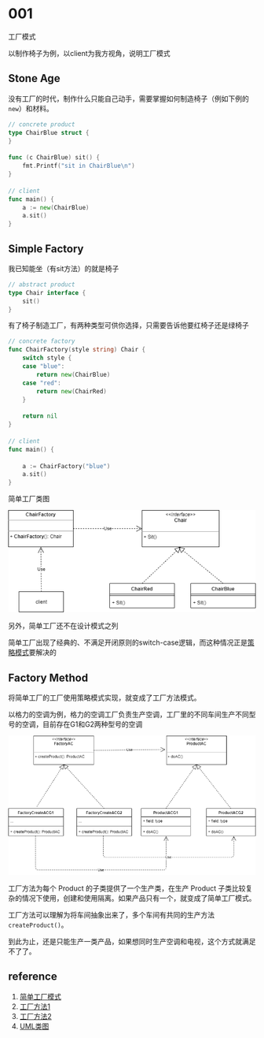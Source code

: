 # 001

工厂模式

以制作椅子为例，以client为我方视角，说明工厂模式

## Stone Age

没有工厂的时代，制作什么只能自己动手，需要掌握如何制造椅子（例如下例的`new`）和材料。

```go
// concrete product
type ChairBlue struct {
}

func (c ChairBlue) sit() {
	fmt.Printf("sit in ChairBlue\n")
}

// client
func main() {
	a := new(ChairBlue)
	a.sit()
}
```

## Simple Factory

我已知能坐（有sit方法）的就是椅子

```go
// abstract product
type Chair interface {
	sit()
}
```

有了椅子制造工厂，有两种类型可供你选择，只需要告诉他要红椅子还是绿椅子

```go
// concrete factory
func ChairFactory(style string) Chair {
	switch style {
	case "blue":
		return new(ChairBlue)
	case "red":
		return new(ChairRed)
	}

	return nil
}

// client
func main() {

	a := ChairFactory("blue")
	a.sit()
}
```

简单工厂类图

![simpleFactory](simpleFactory.drawio.png)

另外，简单工厂还不在设计模式之列

简单工厂出现了经典的、不满足开闭原则的switch-case逻辑，而这种情况正是[策略模式](../021)要解决的

## Factory Method

将简单工厂的工厂使用策略模式实现，就变成了工厂方法模式。

以格力的空调为例，格力的空调工厂负责生产空调，工厂里的不同车间生产不同型号的空调，目前存在G1和G2两种型号的空调







![factoryMethod](factoryMethod.drawio.png)

工厂方法为每个 Product 的子类提供了一个生产类，在生产 Product 子类比较复杂的情况下使用，创建和使用隔离。如果产品只有一个，就变成了简单工厂模式。

工厂方法可以理解为将车间抽象出来了，多个车间有共同的生产方法`createProduct()`。

到此为止，还是只能生产一类产品，如果想同时生产空调和电视，这个方式就满足不了了。



## reference

1. [简单工厂模式](http://c.biancheng.net/view/8385.html)
2. [工厂方法1](http://c.biancheng.net/view/1348.html)
3. [工厂方法2](https://refactoringguru.cn/design-patterns/factory-method)
4. [UML类图](https://zhuanlan.zhihu.com/p/109655171)


